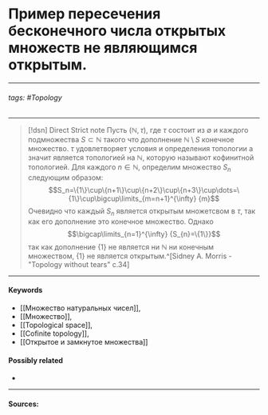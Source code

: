 # Пример пересечения бесконечного числа открытых множеств не являющимся открытым.
***
###### tags: #Topology  
***
>[!dsn] Direct Strict note
>Пусть $(\mathbb{N},\tau)$, где $\tau$ состоит из $\emptyset$ и каждого подмножества $S\subset\mathbb{N}$ такого что дополнение $\mathbb{N}\setminus S$ конечное множество.
$\tau$ удовлетворяет условия и определения топологии а значит является топологией на $\mathbb{N}$, которую называют кофинитной топологией.
Для каждого $n\in\mathbb{N}$, определим множество $S_n$ следующим образом: $$S_n=\{1\}\cup\{n+1\}\cup\{n+2\}\cup\{n+3\}\cup\dots=\{1\}\cup\bigcup\limits_{m=n+1}^{\infty} {m}$$
Очевидно что каждый $S_n$ является открытым множетсвом в $\tau$, так как его дополнение это конечное множество. Однако $$\bigcap\limits_{n=1}^{\infty} {S_{n}=\{1\}}$$ так как дополнение $\{1\}$ не является ни $\mathbb{N}$ ни конечным множеством, $\{1\}$ не является открытым.^[Sidney A. Morris - "Topology without tears" c.34] 

***
#### Keywords
- [[Множество натуральных чисел]],
- [[Множество]],
- [[Topological space]],
- [[Cofinite topology]],
- [[Открытое и замкнутое множества]]
#### Possibly related
- 
***
#### Sources:
